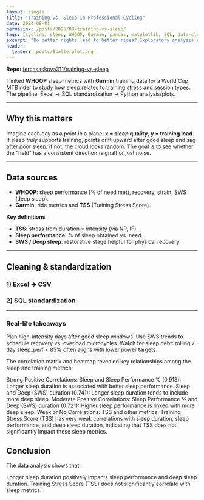 ```yaml
---
layout: single
title: "Training vs. Sleep in Professional Cycling"
date: 2024-08-01
permalink: /posts/2025/08/training-vs-sleep/
tags: [cycling, sleep, WHOOP, Garmin, pandas, matplotlib, SQL, data-cleaning, sports-science]
excerpt: "Do better nights lead to better rides? Exploratory analysis combining WHOOP sleep metrics with Garmin training load for a World Cup MTB rider."
header:
  teaser: _posts/Scatterplot.png  
---
```


**Repo:** [tercasaskova311/training-vs-sleep](https://github.com/tercasaskova311/training-vs-sleep)

I linked **WHOOP** sleep metrics with **Garmin** training data for a World Cup MTB rider to study how sleep relates to training stress and session types. The pipeline: Excel → SQL standardization → Python analysis/plots.

---

## Why this matters 
Imagine each day as a point in a plane: **x = sleep quality**, **y = training load**. If sleep *truly* supports training, points drift upward after good sleep and sag after poor sleep; if not, the cloud looks random. The goal is to see whether the “field” has a consistent direction (signal) or just noise.

---

## Data sources
- **WHOOP**: sleep performance (% of need met), recovery, strain, SWS (deep sleep).
- **Garmin**: ride metrics and **TSS** (Training Stress Score).

**Key definitions**
- **TSS**: stress from duration × intensity (via NP, IF).
- **Sleep performance**: % of sleep obtained vs. need.
- **SWS / Deep sleep**: restorative stage helpful for physical recovery.

---

## Cleaning & standardization

### 1) Excel → CSV
### 2) SQL standardization

---


### Real-life takeaways
Plan high-intensity days after good sleep windows.
Use SWS trends to schedule recovery vs. overload microcycles.
Watch for sleep debt: rolling 7-day sleep_perf < 85% often aligns with lower power targets.

The correlation matrix and heatmap revealed key relationships among the sleep and training metrics:

Strong Positive Correlations:
Sleep and Sleep Performance % (0.918): Longer sleep duration is associated with better sleep performance.
Sleep and Deep (SWS) duration (0.741): Longer sleep duration tends to include more deep sleep.
Moderate Positive Correlations:
Sleep Performance % and Deep (SWS) duration (0.721): Higher sleep performance is linked with more deep sleep.
Weak or No Correlations:
TSS and other metrics: Training Stress Score (TSS) has very weak correlations with sleep duration, sleep performance, and deep sleep duration, indicating that TSS does not significantly impact these sleep metrics.

## Conclusion

The data analysis shows that:

Longer sleep duration positively impacts sleep performance and deep sleep duration.
Training Stress Score (TSS) does not significantly correlate with sleep metrics.